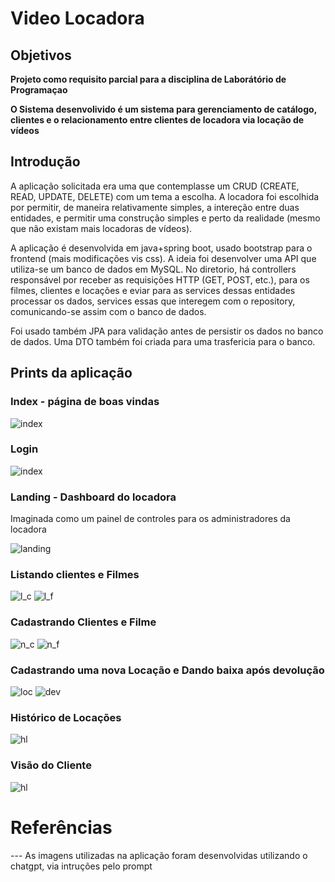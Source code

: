 # Video Locadora

## Objetivos 

__Projeto como requisito parcial para a disciplina de Laborátório de Programaçao__

__O Sistema desenvolivido é um sistema para gerenciamento de catálogo, clientes e o relacionamento entre clientes de locadora via locação de vídeos__

## Introdução

A aplicação solicitada era uma que contemplasse um CRUD (CREATE, READ, UPDATE, DELETE) com um tema a escolha. A locadora foi escolhida por permitir, de maneira relativamente simples, a intereção entre duas entidades, e permitir uma construção simples e perto da realidade (mesmo que não existam mais locadoras de vídeos).

A aplicação é desenvolvida em java+spring boot, usado bootstrap para o frontend (mais modificações vis css). A ideia foi desenvolver uma API que utiliza-se um banco de dados em MySQL.  No diretorio, há controllers responsável por receber as requisições HTTP (GET, POST, etc.), para os filmes, clientes e locações e eviar para as services dessas entidades processar os dados, services essas que interegem com o repository, comunicando-se assim com o banco de dados.

Foi usado também JPA para validação antes de persistir os dados no banco de dados. Uma DTO também foi criada para uma trasfericia para o banco.

## Prints da aplicação

### Index - página de boas vindas

![index](./img/index.png)

### Login

![index](./img/login.png)

### Landing - Dashboard do locadora

Imaginada como um painel de controles para os administradores da locadora

![landing](./img/nova_landing.png)

### Listando clientes e Filmes

![l_c](./img/listar_clientes.png)
![l_f](./img/listar_filmes.png)

### Cadastrando Clientes e Filme

![n_c](./img/novo_cliente.png)
![n_f](./img/novo_filme.png)


### Cadastrando uma nova Locação e Dando baixa após devolução

![loc](./img/locacao.png)
![dev](./img/devolucao.png)


### Histórico de Locações

![hl](./img/historico.png)

### Visão do Cliente

![hl](./img/cliente_sessao.png)

# Referências

 --- As imagens utilizadas na aplicação foram desenvolvidas utilizando o chatgpt, via intruções pelo prompt


